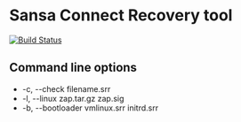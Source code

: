 # Sansa Connect Recovery tool

[![Build Status](https://travis-ci.org/desowin/zsitool.svg?branch=master)](https://travis-ci.org/desowin/zsitool)

## Command line options

 * -c, --check filename.srr
 * -l, --linux zap.tar.gz zap.sig
 * -b, --bootloader vmlinux.srr initrd.srr
